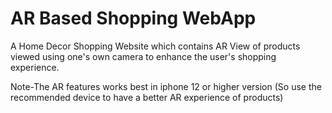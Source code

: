# AR Based Shopping WebApp

A Home Decor Shopping Website which contains AR View of products viewed using one's own camera to enhance the user's shopping experience.

Note-The AR features works best in iphone 12 or higher version (So use the recommended device to have a better AR experience of products)